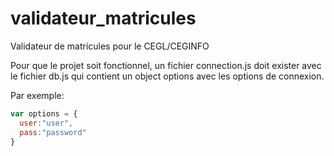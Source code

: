 # validateur_matricules
Validateur de matricules pour le CEGL/CEGINFO

Pour que le projet soit fonctionnel, un fichier connection.js doit exister avec le fichier db.js qui contient un object options avec les options de connexion.

Par exemple: 

```javascript
var options = {
  user:"user",
  pass:"password"
}
